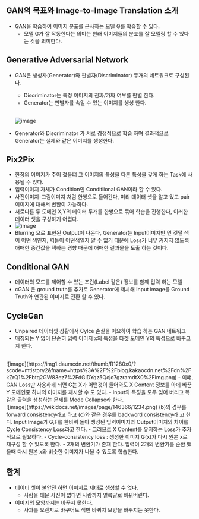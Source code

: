 ## GAN의 목표와 Image-to-Image Translation 소개
- GAN을 학습하여 이미지 분포를 근사하는 모델 G를 학습할 수 있다.
  - 모델 G가 잘 작동한다는 의미는 원래 이미지들의 분포를 잘 모델링 할 수 있다는 것을 의미한다.

## Generative Adversarial Network
- GAN은 생성자(Generator)와 판별자(Discriminator) 두개의 네트워크로 구성된다.
  - Discriminator는 특정 이미지의 진짜/가짜 여부를 판별 한다.
  - Generator는 판별자를 속일 수 있는 이미지를 생성 한다.
  <br>
  
  ![image](https://www.researchgate.net/publication/340481789/figure/fig1/AS:877673731596293@1586265132992/The-original-generative-adversarial-network-GAN-model-In-simple-terms-G-wants-to.png)
- Generator와 Discriminator 가 서로 경쟁적으로 학습 하며 결과적으로 Generator는 실제와 같은 이미지를 생성한다.

## Pix2Pix
- 한장의 이미지가 주어 졌을떄 그 이미지의 특성을 다른 특성을 갖게 하는 Task에 사용될 수 있다.
- 입력이미지 자체가 Condition인 Conditiional GAN이라 할 수 있다.
- 사진이미지-그림이미지 처럼 한쌍으로 들어간다, 미리 데이터 셋을 알고 있고 pair이미지에 대해서 변환이 가능하다.
- 서로다른 두 도메인 X,Y의 데이터 두개를 한쌍으로 묶어 학습을 진행한다, 이러한 데이터 셋을 구성하기 어렵다.
- ![image](https://img1.daumcdn.net/thumb/R1280x0/?scode=mtistory2&fname=https%3A%2F%2Fblog.kakaocdn.net%2Fdn%2FdPe3rn%2FbtqTF4bgPvX%2FhlKz7RF0u3mqSt8PpK2ka0%2Fimg.png)
- Blurring 으로 표현된 Output이 나온다, Generator는 Input이미지만 면 깃털 색이 어떤 색인지, 벽돌이 어떤색일지 알 수 없기 때문에 Loss가 너무 커지지 않도록 애매한 중간값을 택하는 경향 때문에 애매한 결과물을 도출 하는 것이다.

## Conditional GAN
- 데이터의 모드를 제어할 수 있는 조건(Label 같은) 정보를 함꼐 입력 하는 모델
- cGAN 은 ground truth를 추가로 Generator에 제시해 Input image를 Ground Truth와 연관된 이미지로 전환 할 수 있다.

## CycleGan
- Unpaired 데이터셋 상황에서 Cylce 손실을 이요하여 학습 하는 GAN 네트워크
- 매칭되는 Y 없이 단순히 입력 이미지 x의 특성을 타겟 도메인 Y의 특성으로 바꾸고지 한다.
<br>
![image](https://img1.daumcdn.net/thumb/R1280x0/?scode=mtistory2&fname=https%3A%2F%2Fblog.kakaocdn.net%2Fdn%2FkZrQ1%2Fbtq2GW83ez7%2FdGlDYgz5Qcjo7gzramdtX0%2Fimg.png)
- 이떄, GAN Loss만 사용하게 되면 G는 X가 어떤것이 들어와도 X Content 정보를 아에 바꾼 Y 도메인중 하나의 이미지를 제시할 수 도 있다.
- input의 특징을 모두 잊어 버리고 똑같은 출력을 생성하는 문제를 Mode Collapse라 한다.

<br>
![image](https://wikidocs.net/images/page/146366/1234.png)
(b)의 경우를 forward consistency라고 하고 (c)와 같은 경우를 backword consistency라 고 한다. Input Image가 G,F를 한바퀴 돌아 생성된 입력이미지와 Output이미지의 차이를 Cycle Consistency Loss라고 한다.
- 그러므로 X Content를 유지하는 Loss가 추가적으로 필요하다.
- Cycle-consistency loss : 생성한 이미지 G(x)가 다시 원본 x로 재구성 할 수 있도록 한다.
- 2개의 변환기가 존재 한다. 입력이 2개의 변환기를 순환 했을때 다시 원본 x와 비슷한 이미지가 나올 수 있도록 학습한다.

## 한계
- 데이터 셋이 불안전 하면 이미지르 제대로 생성할 수 없다.
  - 사람을 태운 사진이 없다면 사람까지 얼룩말로 바꿔버린다.
- 이미지의 모양까지는 바꾸지 못한다.
  - 사과를 오렌지로 바꾸어도 색만 바뀌지 모양을 바꾸지는 못한다.
